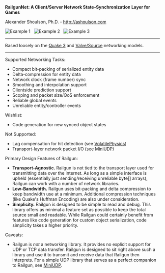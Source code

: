 **RailgunNet: A Client/Server Network State-Synchronization Layer for Games**

Alexander Shoulson, Ph.D. - http://ashoulson.com

![Example 1](https://raw.githubusercontent.com/ashoulson/RailgunNet/master/Images/example1.gif) &nbsp; ![Example 2](https://raw.githubusercontent.com/ashoulson/RailgunNet/master/Images/example2.gif) &nbsp; ![Example 3](https://raw.githubusercontent.com/ashoulson/RailgunNet/master/Images/example3.gif)

---

Based loosely on the [Quake 3](https://github.com/id-Software/Quake-III-Arena) and [Valve/Source](https://developer.valvesoftware.com/wiki/Source_Multiplayer_Networking) networking models.

---

Supported Networking Tasks:
- Compact bit-packing of serialized entity data
- Delta-compression for entity data
- Network clock (frame number) sync
- Smoothing and interpolation support
- Clientside prediction support
- Scoping and packet size/QoS enforcement
- Reliable global events
- Unreliable entity/controller events

Wishlist:
- Code generation for new synced object states

Not Supported:
- Lag compensation for hit detection (see [VolatilePhysics](https://github.com/ashoulson/VolatilePhysics))
- Transport-layer network packet I/O (see [MiniUDP](https://github.com/ashoulson/MiniUDP))

Primary Design Features of Railgun:
- **Transport-Agnostic.** Railgun is not tied to the transport layer used for transmitting data over the internet. As long as a simple interface is upheld (essentially just sending/receiving unreliable byte[] arrays), Railgun can work with a number of network libraries.
- **Low-Bandwidth.** Railgun uses bit-packing and delta compression to keep bandwidth use at a minimum. Additional compression techniques (like Quake's Huffman Encoding) are also under consideration.
- **Simplicity.** Railgun is designed to be simple to read and debug. This library offers as minimal a feature set as possible to keep the total source small and readable. While Railgun could certainly benefit from features like code generation for custom object serialization, code simplicity takes a higher priority.

Caveats:
- Railgun is *not* a networking library. It provides no explicit support for UDP or TCP data transfer. Railgun is designed to sit right above such a library and use it to transmit and receive data that Railgun then interprets. For a simple UDP library that serves as a perfect companion to Railgun, see [MiniUDP](https://github.com/ashoulson/MiniUDP).
